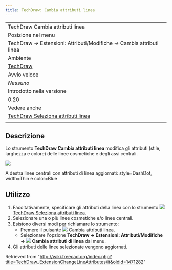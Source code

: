 ```yaml
---
title: TechDrawː Cambia attributi linea
---
```

|  |
| --- |
| TechDraw Cambia attributi linea |
| Posizione nel menu |
| TechDraw → Estensioni: Attributi/Modifiche → Cambia attributi linea |
| Ambiente |
| [TechDraw](/TechDraw_Workbench/it "TechDraw Workbench/it") |
| Avvio veloce |
| *Nessuno* |
| Introdotto nella versione |
| 0.20 |
| Vedere anche |
| [TechDraw Seleziona attributi linea](/TechDraw_ExtensionSelectLineAttributes/it "TechDraw ExtensionSelectLineAttributes/it") |
|  |

## Descrizione

Lo strumento **TechDraw Cambia attributi linea** modifica gli attributi (stile, larghezza e colore) delle linee cosmetiche e degli assi centrali.

![](/images/TechDraw_ExtensionChangeLineAttributesExample.png)

A destra linee centrali con attributi di linea aggiornati: style=DashDot, width=Thin e color=Blue

## Utilizzo

1. Facoltativamente, specificare gli attributi della linea con lo strumento ![](/images/TechDraw_ExtensionSelectLineAttributes.svg) [TechDraw Seleziona attributi linea](/TechDraw_ExtensionSelectLineAttributes/it "TechDraw ExtensionSelectLineAttributes/it").
2. Selezionare una o più linee cosmetiche e/o linee centrali.
3. Esistono diversi modi per richiamare lo strumento:
   * Premere il pulsante ![](/images/TechDraw_ExtensionChangeLineAttributes.svg) Cambia attributi linea.
   * Selezionare l'opzione **TechDraw → Estensioni: Attributi/Modifiche → ![](/images/TechDraw_ExtensionChangeLineAttributes.svg) Cambia attributi di linea** dal menu.
4. Gli attributi delle linee selezionate vengono aggiornati.

Retrieved from "<http://wiki.freecad.org/index.php?title=TechDraw_ExtensionChangeLineAttributes/it&oldid=1471282>"